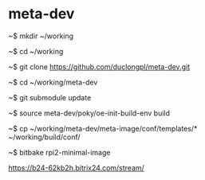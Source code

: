 # meta-dev
 ~$ mkdir ~/working </br>

 ~$ cd ~/working  </br>

 ~$ git clone https://github.com/duclongpl/meta-dev.git </br>

 ~$ cd ~/working/meta-dev </br>
 
 ~$ git submodule update </br>

 ~$ source meta-dev/poky/oe-init-build-env build </br>

 ~$ cp ~/working/meta-dev/meta-image/conf/templates/* ~/working/build/conf/
 
 ~$ bitbake rpi2-minimal-image

https://b24-62kb2h.bitrix24.com/stream/ </br>
